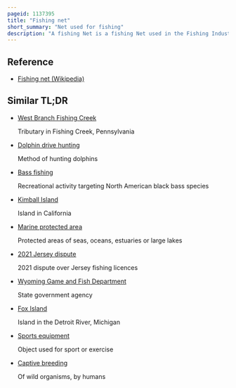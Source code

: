 ```yaml
---
pageid: 1137395
title: "Fishing net"
short_summary: "Net used for fishing"
description: "A fishing Net is a fishing Net used in the Fishing Industry. Some Fishing Nets are also known as fish Traps for Example Fyke Nets. Fishing Nets are usually formed by knotting a relatively thin Thread. Early Nets were made from Grass Flax and other fibrous Plant Materials. Later Cotton was used. Modern Nets are generally made of artificial Polyamides like Nylon although Nets of organic Polyamides such as Wool or Silk Thread were common until recently and are still used."
---
```


## Reference

- [Fishing net (Wikipedia)](https://en.wikipedia.org/?curid=1137395)

## Similar TL;DR

- [West Branch Fishing Creek](/tldr/en/west-branch-fishing-creek)

  Tributary in Fishing Creek, Pennsylvania

- [Dolphin drive hunting](/tldr/en/dolphin-drive-hunting)

  Method of hunting dolphins

- [Bass fishing](/tldr/en/bass-fishing)

  Recreational activity targeting North American black bass species

- [Kimball Island](/tldr/en/kimball-island)

  Island in California

- [Marine protected area](/tldr/en/marine-protected-area)

  Protected areas of seas, oceans, estuaries or large lakes

- [2021 Jersey dispute](/tldr/en/2021-jersey-dispute)

  2021 dispute over Jersey fishing licences

- [Wyoming Game and Fish Department](/tldr/en/wyoming-game-and-fish-department)

  State government agency

- [Fox Island](/tldr/en/fox-island)

  Island in the Detroit River, Michigan

- [Sports equipment](/tldr/en/sports-equipment)

  Object used for sport or exercise

- [Captive breeding](/tldr/en/captive-breeding)

  Of wild organisms, by humans
